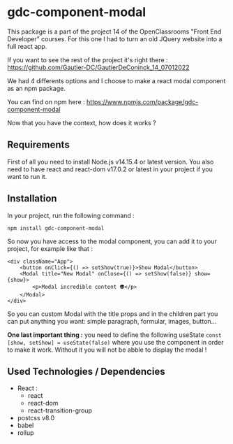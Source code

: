 # gdc-component-modal

This package is a part of the project 14 of the OpenClassrooms "Front End Developer" courses.
For this one I had to turn an old JQuery website into a full react app.

If you want to see the rest of the project it's right there : https://github.com/Gautier-DC/GautierDeConinck_14_07012022

We had 4 differents options and I choose to make a react modal component as an npm package.

You can find on npm here : https://www.npmjs.com/package/gdc-component-modal

Now that you have the context, how does it works ?

## Requirements

First of all you need to install Node.js v14.15.4 or latest version.
You also need to have react and react-dom v17.0.2 or latest in your project if you want to run it.

## Installation

In your project, run the following command :

`npm install gdc-component-modal`

So now you have access to the modal component, you can add it to your project, for example like that :

```
<div className="App">
    <button onClick={() => setShow(true)}>Show Modal</button>
    <Modal title="New Modal" onClose={() => setShow(false)} show={show}>
        <p>Modal incredible content 👽</p>
    </Modal>
</div>
```

So you can custom Modal with the title props and in the children part you can put anything you want: simple paragraph, formular, images, button...

**One last important thing :**
you need to define the following useState `const [show, setShow] = useState(false)` where you use the component in order to make it work.
Without it you will not be abble to display the modal !

## Used Technologies / Dependencies

- React :
  - react
  - react-dom
  - react-transition-group
- postcss v8.0
- babel
- rollup
